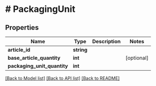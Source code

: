 # # PackagingUnit

## Properties

Name | Type | Description | Notes
------------ | ------------- | ------------- | -------------
**article_id** | **string** |  |
**base_article_quantity** | **int** |  | [optional]
**packaging_unit_quantity** | **int** |  |

[[Back to Model list]](../../README.md#models) [[Back to API list]](../../README.md#endpoints) [[Back to README]](../../README.md)
